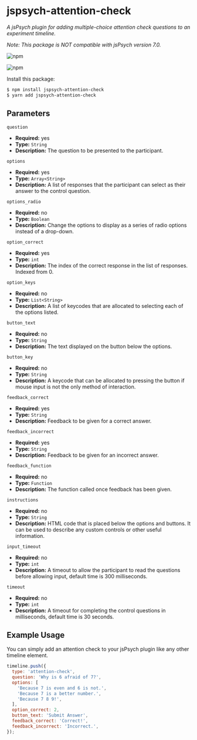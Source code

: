 # jspsych-attention-check
_A jsPsych plugin for adding multiple-choice attention check questions to an experiment timeline._

_Note: This package is NOT compatible with jsPsych version 7.0._

![npm](https://img.shields.io/npm/v/jspsych-attention-check)

![npm](https://img.shields.io/npm/dt/jspsych-attention-check)

Install this package: 
```bash
$ npm install jspsych-attention-check
$ yarn add jspsych-attention-check
```

## Parameters
`question`
- **Required:** yes
- **Type:** `String`
- **Description:** The question to be presented to the participant.

`options`
- **Required:** yes
- **Type:** `Array<String>`
- **Description:** A list of responses that the participant can select as their answer to the control question.

`options_radio`
- **Required:** no
- **Type:** `Boolean`
- **Description:** Change the options to display as a series of radio options instead of a drop-down.

`option_correct`
- **Required:** yes
- **Type:** `int`
- **Description:** The index of the correct response in the list of responses. Indexed from 0.

`option_keys`
- **Required:** no
- **Type:** `List<String>`
- **Description:** A list of keycodes that are allocated to selecting each of the options listed.

`button_text`
- **Required:** no
- **Type:** `String`
- **Description:** The text displayed on the button below the options.

`button_key`
- **Required:** no
- **Type:** `String`
- **Description:** A keycode that can be allocated to pressing the button if mouse input is not the only method of interaction.

`feedback_correct`
- **Required:** yes
- **Type:** `String`
- **Description:** Feedback to be given for a correct answer.

`feedback_incorrect`
- **Required:** yes
- **Type:** `String`
- **Description:** Feedback to be given for an incorrect answer.

`feedback_function`
- **Required:** no
- **Type:** `Function`
- **Description:** The function called once feedback has been given.

`instructions`
- **Required:** no
- **Type:** `String`
- **Description:** HTML code that is placed below the options and buttons. It can be used to describe any custom controls or other useful information.

`input_timeout`
- **Required:** no
- **Type:** `int`
- **Description:** A timeout to allow the participant to read the questions before allowing input, default time is 300 milliseconds.

`timeout`
- **Required:** no
- **Type:** `int`
- **Description:** A timeout for completing the control questions in milliseconds, default time is 30 seconds.

## Example Usage

You can simply add an attention check to your jsPsych plugin like any other timeline element.

```javascript
timeline.push({
  type: 'attention-check',
  question: 'Why is 6 afraid of 7?',
  options: [
    'Because 7 is even and 6 is not.',
    'Because 7 is a better number.',
    'Because 7 8 9!',
  ],
  option_correct: 2,
  button_text: 'Submit Answer',
  feedback_correct: 'Correct!',
  feedback_incorrect: 'Incorrect.',
});
```